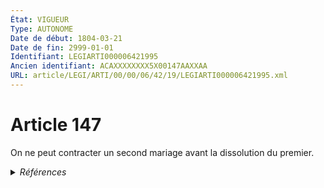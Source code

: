 ```yaml
---
État: VIGUEUR
Type: AUTONOME
Date de début: 1804-03-21
Date de fin: 2999-01-01
Identifiant: LEGIARTI000006421995
Ancien identifiant: ACAXXXXXXXX5X00147AAXXAA
URL: article/LEGI/ARTI/00/00/06/42/19/LEGIARTI000006421995.xml
---
```


<h1>Article 147</h1>

On ne peut contracter un second mariage avant la dissolution du premier.


<details>
  <summary><em>Références</em></summary>

  <h2>Articles faisant référence à l'article</h2>
  
  <ul>
    <li>
      <a href="https://legal.tricoteuses.fr//redirection/LEGIARTI000039366975?vers=git&vers=legifrance">Code civil - article 171-4 AUTONOME VIGUEUR, en vigueur depuis le 2020-01-01</a> CITATION source
    </li>
    <li>
      <a href="https://legal.tricoteuses.fr//redirection/LEGIARTI000039367025?vers=git&vers=legifrance">Code civil - article 171-7 AUTONOME MODIFIE, en vigueur du 2020-01-01 au 2021-08-26</a> CITATION source
    </li>
    <li>
      <a href="https://legal.tricoteuses.fr//redirection/LEGIARTI000043982372?vers=git&vers=legifrance">Code civil - article 171-8 AUTONOME VIGUEUR, en vigueur depuis le 2021-08-26</a> CITATION source
    </li>
    <li>
      <a href="https://legal.tricoteuses.fr//redirection/LEGIARTI000045414718?vers=git&vers=legifrance">Code de la sécurité sociale - article R161-19-3 AUTONOME TRANSFERE, en vigueur du 2021-08-24 au 2023-09-01</a> CITATION source
    </li>
    <li>
      <a href="https://legal.tricoteuses.fr//redirection/LEGIARTI000019017553?vers=git&vers=legifrance">Code civil - article 184 AUTONOME VIGUEUR, en vigueur depuis le 2008-06-19</a> CITATION source
    </li>
    <li>
      <a href="https://legal.tricoteuses.fr//redirection/LEGIARTI000006422271?vers=git&vers=legifrance">Code civil - article 171-4 AUTONOME MODIFIE, en vigueur du 2007-03-01 au 2020-01-01</a> CITATION source
    </li>
    <li>
      <a href="https://legal.tricoteuses.fr//redirection/LEGIARTI000043982401?vers=git&vers=legifrance">Code civil - article 171-7 AUTONOME VIGUEUR, en vigueur depuis le 2021-08-26</a> CITATION source
    </li>
    <li>
      <a href="https://legal.tricoteuses.fr//redirection/LEGIARTI000006422312?vers=git&vers=legifrance">Code civil - article 171-8 AUTONOME MODIFIE, en vigueur du 2007-03-01 au 2021-08-26</a> CITATION source
    </li>
    <li>
      <a href="https://legal.tricoteuses.fr//redirection/LEGIARTI000006422303?vers=git&vers=legifrance">Code civil - article 171-7 AUTONOME MODIFIE, en vigueur du 2007-03-01 au 2020-01-01</a> CITATION source
    </li>
    <li>
      <a href="https://legal.tricoteuses.fr//redirection/LEGIARTI000045414427?vers=git&vers=legifrance">Décret n° 2022-432 du 25 mars 2022 relatif au partage de la pension de réversion en cas de pluralité de conjoints ou anciens conjoints - article 1 ENTIEREMENT_MODIF</a> CITATION source
    </li>
    <li>
      <a href="https://legal.tricoteuses.fr//redirection/LEGIARTI000006422465?vers=git&vers=legifrance">Code civil - article 184 AUTONOME MODIFIE, en vigueur du 1933-02-20 au 1993-08-29</a> CITATION source
    </li>
  </ul>
  
  <h2>Textes faisant référence à l'article</h2>
  
  <ul>
    <li>
      <a href="https://legal.tricoteuses.fr//redirection/JORFTEXT000045412318?vers=git&vers=legifrance">Décret n° 2022-432 du 25 mars 2022 relatif au partage de la pension de réversion en cas de pluralité de conjoints ou anciens conjoints</a> CITATION source
    </li>
    <li>
      <a href="https://legal.tricoteuses.fr//redirection/LEGITEXT000045414413?vers=git&vers=legifrance">Décret n° 2022-432 du 25 mars 2022 relatif au partage de la pension de réversion en cas de pluralité de conjoints ou anciens conjoints VIGUEUR, en vigueur depuis le 2022-03-28</a> CITATION source
    </li>
  </ul>
  
  <h2>Références faites par l'article</h2>
  
  <ul>
    <li>
      2022-03-25 CITATION cible <a href="https://legal.tricoteuses.fr//redirection/LEGITEXT000045414413?vers=git&vers=legifrance">Décret n° 2022-432 du 25 mars 2022 relatif au partage de la pension de réversion en cas de pluralité de conjoints ou anciens conjoints VIGUEUR</a>
    </li>
    <li>
      2022-03-25 CITATION cible <a href="https://legal.tricoteuses.fr//redirection/LEGIARTI000045414427?vers=git&vers=legifrance">Décret n° 2022-432 du 25 mars 2022 relatif au partage de la pension de réversion en cas de pluralité de conjoints ou anciens conjoints - article 1 ENTIEREMENT_MODIF</a>
    </li>
    <li>
      2999-01-01 CITATION cible <a href="https://legal.tricoteuses.fr//redirection/LEGIARTI000039366975?vers=git&vers=legifrance">Code civil - article 171-4 AUTONOME VIGUEUR, en vigueur depuis le 2020-01-01</a>
    </li>
    <li>
      2999-01-01 CITATION cible <a href="https://legal.tricoteuses.fr//redirection/LEGIARTI000043982401?vers=git&vers=legifrance">Code civil - article 171-7 AUTONOME VIGUEUR, en vigueur depuis le 2021-08-26</a>
    </li>
    <li>
      2999-01-01 CITATION cible <a href="https://legal.tricoteuses.fr//redirection/LEGIARTI000043982372?vers=git&vers=legifrance">Code civil - article 171-8 AUTONOME VIGUEUR, en vigueur depuis le 2021-08-26</a>
    </li>
    <li>
      2999-01-01 CITATION cible <a href="https://legal.tricoteuses.fr//redirection/LEGIARTI000019017553?vers=git&vers=legifrance">Code civil - article 184 AUTONOME VIGUEUR, en vigueur depuis le 2008-06-19</a>
    </li>
    <li>
      2999-01-01 CITATION cible <a href="https://legal.tricoteuses.fr//redirection/LEGIARTI000045414718?vers=git&vers=legifrance">Code de la sécurité sociale - article R161-19-3 AUTONOME TRANSFERE, en vigueur du 2021-08-24 au 2023-09-01</a>
    </li>
    <li>
      CODIFICATION source Loi 1803-03-14
    </li>
    <li>
      CREATION source Loi 1803-03-17 promulguée le 27 mars 1803
    </li>
  </ul>
</details>

